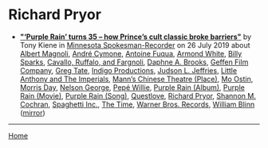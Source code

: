 # Richard Pryor

 - [**"‘Purple Rain’ turns 35 – how Prince’s cult classic broke barriers"**](http://spokesman-recorder.com/2019/07/26/purple-rain-turns-35-how-princes-cult-classic-broke-barriers/) by Tony Kiene in [Minnesota Spokesman-Recorder](http://spokesman-recorder.com/) on 26 July 2019 about [Albert Magnoli](https://bjmdotnet.github.io/pr1nc3/topics/albert-magnoli/), [André Cymone](https://bjmdotnet.github.io/pr1nc3/topics/andr-cymone/), [Antoine Fuqua](https://bjmdotnet.github.io/pr1nc3/topics/antoine-fuqua/), [Armond White](https://bjmdotnet.github.io/pr1nc3/topics/armond-white/), [Billy Sparks](https://bjmdotnet.github.io/pr1nc3/topics/billy-sparks/), [Cavallo, Ruffalo, and Fargnoli](https://bjmdotnet.github.io/pr1nc3/topics/cavallo-ruffalo-and-fargnoli/), [Daphne A. Brooks](https://bjmdotnet.github.io/pr1nc3/topics/daphne-a-brooks/), [Geffen Film Company](https://bjmdotnet.github.io/pr1nc3/topics/geffen-film-company/), [Greg Tate](https://bjmdotnet.github.io/pr1nc3/topics/greg-tate/), [Indigo Productions](https://bjmdotnet.github.io/pr1nc3/topics/indigo-productions/), [Judson L. Jeffries](https://bjmdotnet.github.io/pr1nc3/topics/judson-l-jeffries/), [Little Anthony and The Imperials](https://bjmdotnet.github.io/pr1nc3/topics/little-anthony-and-the-imperials/), [Mann’s Chinese Theatre (Place)](https://bjmdotnet.github.io/pr1nc3/topics/place/mann-s-chinese-theatre/), [Mo Ostin](https://bjmdotnet.github.io/pr1nc3/topics/mo-ostin/), [Morris Day](https://bjmdotnet.github.io/pr1nc3/topics/morris-day/), [Nelson George](https://bjmdotnet.github.io/pr1nc3/topics/nelson-george/), [Pepé Willie](https://bjmdotnet.github.io/pr1nc3/topics/pep-willie/), [Purple Rain (Album)](https://bjmdotnet.github.io/pr1nc3/topics/album/purple-rain/), [Purple Rain (Movie)](https://bjmdotnet.github.io/pr1nc3/topics/movie/purple-rain/), [Purple Rain (Song)](https://bjmdotnet.github.io/pr1nc3/topics/song/purple-rain/), [Questlove](https://bjmdotnet.github.io/pr1nc3/topics/questlove/), [Richard Pryor](https://bjmdotnet.github.io/pr1nc3/topics/richard-pryor/), [Shannon M. Cochran](https://bjmdotnet.github.io/pr1nc3/topics/shannon-m-cochran/), [Spaghetti Inc.](https://bjmdotnet.github.io/pr1nc3/topics/spaghetti-inc/), [The Time](https://bjmdotnet.github.io/pr1nc3/topics/the-time/), [Warner Bros. Records](https://bjmdotnet.github.io/pr1nc3/topics/warner-bros-records/), [William Blinn](https://bjmdotnet.github.io/pr1nc3/topics/william-blinn/) ([mirror](https://web.archive.org/web/*/http://spokesman-recorder.com/2019/07/26/purple-rain-turns-35-how-princes-cult-classic-broke-barriers/))

----

[Home](../)
